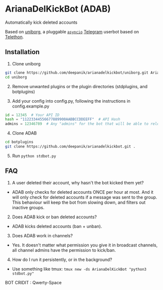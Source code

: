 # ArianaDelKickBot (ADAB)
Automatically kick deleted accounts

Based on [uniborg](Qwerty-Space/uniborg), a pluggable 
[``asyncio``](https://docs.python.org/3/library/asyncio.html) 
[Telegram](https://telegram.org) userbot based on
[Telethon](LonamiWebs/Telethon).


## Installation
1.  Clone uniborg

```sh
git clone https://github.com/deepanik/arianadelkickbot/uniborg.git ArianaDelKickBot
cd uniborg
```

2.  Remove unwanted plugins or the plugin directories (stdplugins, and botplugins)

3.  Add your config into config.py, following the instructions in config.example.py

```python
id = 12345  # Your API ID
hash = "11223344556677889900AABBCCDDEEFF"  # API Hash
admins = 12346789  # Any "admins" for the bot that will be able to reload the plugins
```

4.  Clone ADAB

```sh
cd botplugins
git clone https://github.com/deepanik/arianadelkickbot.git .
```

5.  Run `python stdbot.py`


## FAQ
1.  A user deleted their account, why hasn't the bot kicked them yet?

*  ADAB only checks for deleted accounts ONCE per hour at most.  And it will only check for deleted accounts if a message was sent to the group.  This behaviour will keep the bot from slowing down, and filters out inactive groups.

2.  Does ADAB kick or ban deleted accounts?

*  ADAB kicks deleted accounts (ban + unban).

3.  Does ADAB work in channels?

*  Yes.  It doesn't matter what permission you give it in broadcast channels, all channel admins have the permission to kick/ban.

4.  How do I run it persistently, or in the background?

*  Use something like tmux: `tmux new -ds ArianaDelKickBot "python3 stdbot.py"`	


BOT CRIDIT : Qwerty-Space
